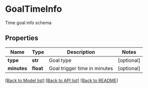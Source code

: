 # GoalTimeInfo

Time goal info schema
## Properties
Name | Type | Description | Notes
------------ | ------------- | ------------- | -------------
**type** | **str** | Goal type | [optional] 
**minutes** | **float** | Goal trigger time in minutes | [optional] 

[[Back to Model list]](../README.md#documentation-for-models) [[Back to API list]](../README.md#documentation-for-api-endpoints) [[Back to README]](../README.md)


